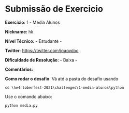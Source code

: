 # Submissão de Exercicio

**Exercicio:** 1 - Média Alunos

**Nickname:** hk

**Nível Técnico:** - Estudante -

**Twitter**: https://twitter.com/joaovdoc 

**Dificuldade de Resolução:** - Baixa -

**Comentários:**

**Como rodar o desafio**: 
Vá até a pasta do desafio usando 
```
cd \he4rtoberfest-2021\challenges\1-media-alunos\python
```

Use o comando abaixo: 
```bash
python media.py
```